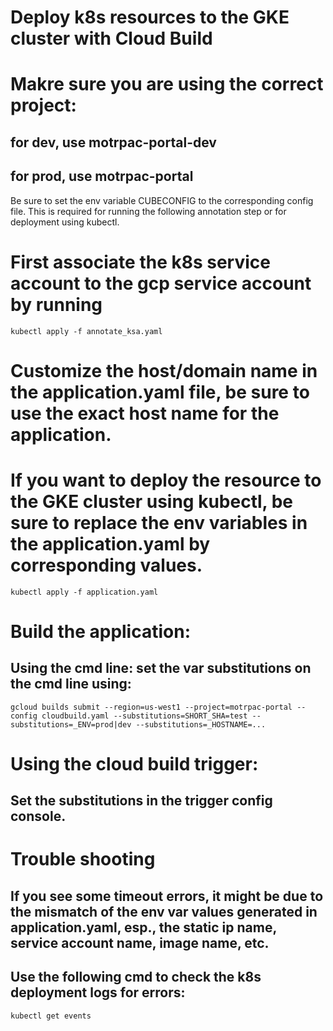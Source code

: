 # Deploy k8s resources to the GKE cluster with Cloud Build

# Makre sure you are using the correct project: 
## for dev, use motrpac-portal-dev 
## for prod, use motrpac-portal
Be sure to set the env variable CUBECONFIG to the corresponding config file. This is required for running the following annotation step or for deployment using kubectl.

# First associate the k8s service account to the gcp service account by running 
```
kubectl apply -f annotate_ksa.yaml
```
# Customize the host/domain name in the application.yaml file, be sure to use the exact host name for the application.

# If you want to deploy the resource to the GKE cluster using kubectl, be sure to replace the env variables in the application.yaml by corresponding values.
```
kubectl apply -f application.yaml
```
# Build the application:
## Using the cmd line:  set the var substitutions on the cmd line using:
```
gcloud builds submit --region=us-west1 --project=motrpac-portal --config cloudbuild.yaml --substitutions=SHORT_SHA=test --substitutions=_ENV=prod|dev --substitutions=_HOSTNAME=...
```
# Using the cloud build trigger:
## Set the substitutions in the trigger config console.

# Trouble shooting
## If you see some timeout errors, it might be due to the mismatch of the env var values generated in application.yaml, esp., the static ip name, service account name, image name, etc.
## Use the following cmd to check the k8s deployment logs for errors:
``` kubectl get events ```
